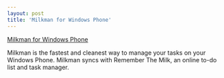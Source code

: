 ```yaml
---
layout: post
title: 'Milkman for Windows Phone'
---
```


[Milkman for Windows Phone](http://www.windowsphone.com/en-US/apps/2d14a2ea-9445-4d46-b385-8b2e45f7f6d8)

Milkman is the fastest and cleanest way to manage your tasks on your Windows Phone. Milkman syncs with Remember The Milk, an online to-do list and task manager.
